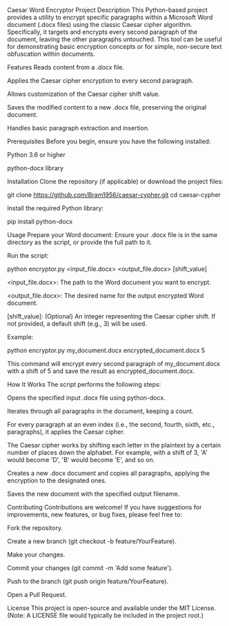 Caesar Word Encryptor
Project Description
This Python-based project provides a utility to encrypt specific paragraphs within a Microsoft Word document (.docx files) using the classic Caesar cipher algorithm. Specifically, it targets and encrypts every second paragraph of the document, leaving the other paragraphs untouched. This tool can be useful for demonstrating basic encryption concepts or for simple, non-secure text obfuscation within documents.

Features
Reads content from a .docx file.

Applies the Caesar cipher encryption to every second paragraph.

Allows customization of the Caesar cipher shift value.

Saves the modified content to a new .docx file, preserving the original document.

Handles basic paragraph extraction and insertion.

Prerequisites
Before you begin, ensure you have the following installed:

Python 3.6 or higher

python-docx library

Installation
Clone the repository (if applicable) or download the project files:

git clone https://github.com/Bram1956/caesar-cypher.git
cd caesar-cypher


Install the required Python library:

pip install python-docx

Usage
Prepare your Word document: Ensure your .docx file is in the same directory as the script, or provide the full path to it.

Run the script:

python encryptor.py <input_file.docx> <output_file.docx> [shift_value]

<input_file.docx>: The path to the Word document you want to encrypt.

<output_file.docx>: The desired name for the output encrypted Word document.

[shift_value]: (Optional) An integer representing the Caesar cipher shift. If not provided, a default shift (e.g., 3) will be used.

Example:

python encryptor.py my_document.docx encrypted_document.docx 5

This command will encrypt every second paragraph of my_document.docx with a shift of 5 and save the result as encrypted_document.docx.

How It Works
The script performs the following steps:

Opens the specified input .docx file using python-docx.

Iterates through all paragraphs in the document, keeping a count.

For every paragraph at an even index (i.e., the second, fourth, sixth, etc., paragraphs), it applies the Caesar cipher.

The Caesar cipher works by shifting each letter in the plaintext by a certain number of places down the alphabet. For example, with a shift of 3, 'A' would become 'D', 'B' would become 'E', and so on.

Creates a new .docx document and copies all paragraphs, applying the encryption to the designated ones.

Saves the new document with the specified output filename.

Contributing
Contributions are welcome! If you have suggestions for improvements, new features, or bug fixes, please feel free to:

Fork the repository.

Create a new branch (git checkout -b feature/YourFeature).

Make your changes.

Commit your changes (git commit -m 'Add some feature').

Push to the branch (git push origin feature/YourFeature).

Open a Pull Request.

License
This project is open-source and available under the MIT License.
(Note: A LICENSE file would typically be included in the project root.)
